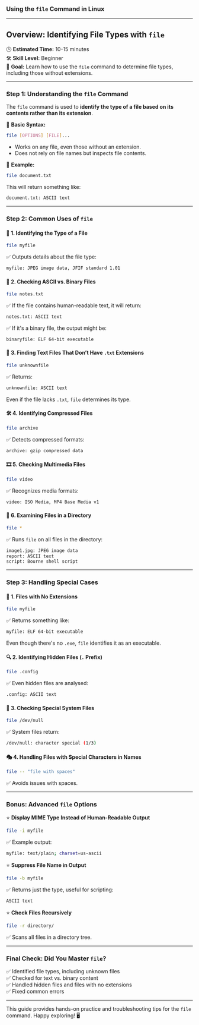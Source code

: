 ### **Using the `file` Command in Linux**

---

## **Overview: Identifying File Types with `file`**  
🕒 **Estimated Time:** 10-15 minutes  
🛠 **Skill Level:** Beginner  
🎯 **Goal:** Learn how to use the `file` command to determine file types, including those without extensions.

---

### **Step 1: Understanding the `file` Command**  
The `file` command is used to **identify the type of a file based on its contents rather than its extension**.

👀 **Basic Syntax:**  
```bash
file [OPTIONS] [FILE]...
```
- Works on any file, even those without an extension.
- Does not rely on file names but inspects file contents.

📌 **Example:**  
```bash
file document.txt
```
This will return something like:
```bash
document.txt: ASCII text
```

---

### **Step 2: Common Uses of `file`**  
#### 📂 **1. Identifying the Type of a File**
```bash
file myfile
```
✅ Outputs details about the file type:
```bash
myfile: JPEG image data, JFIF standard 1.01
```

#### 📝 **2. Checking ASCII vs. Binary Files**
```bash
file notes.txt
```
✅ If the file contains human-readable text, it will return:
```bash
notes.txt: ASCII text
```
✅ If it's a binary file, the output might be:
```bash
binaryfile: ELF 64-bit executable
```

#### 🔎 **3. Finding Text Files That Don’t Have `.txt` Extensions**
```bash
file unknownfile
```
✅ Returns:
```bash
unknownfile: ASCII text
```
Even if the file lacks `.txt`, `file` determines its type.

#### 🛠 **4. Identifying Compressed Files**
```bash
file archive
```
✅ Detects compressed formats:
```bash
archive: gzip compressed data
```

#### 🎞 **5. Checking Multimedia Files**
```bash
file video
```
✅ Recognizes media formats:
```bash
video: ISO Media, MP4 Base Media v1
```

#### 🔄 **6. Examining Files in a Directory**
```bash
file *
```
✅ Runs `file` on all files in the directory:
```bash
image1.jpg: JPEG image data
report: ASCII text
script: Bourne shell script
```

---

### **Step 3: Handling Special Cases**

#### 🛑 **1. Files with No Extensions**
```bash
file myfile
```
✅ Returns something like:
```bash
myfile: ELF 64-bit executable
```
Even though there's no `.exe`, `file` identifies it as an executable.

#### 🔍 **2. Identifying Hidden Files (`.` Prefix)**
```bash
file .config
```
✅ Even hidden files are analysed:
```bash
.config: ASCII text
```

#### 🔑 **3. Checking Special System Files**
```bash
file /dev/null
```
✅ System files return:
```bash
/dev/null: character special (1/3)
```

#### 🎭 **4. Handling Files with Special Characters in Names**
```bash
file -- "file with spaces"
```
✅ Avoids issues with spaces.


---

### **Bonus: Advanced `file` Options**  
⭐ **Display MIME Type Instead of Human-Readable Output**  
```bash
file -i myfile
```
✅ Example output:
```bash
myfile: text/plain; charset=us-ascii
```

⭐ **Suppress File Name in Output**  
```bash
file -b myfile
```
✅ Returns just the type, useful for scripting:
```bash
ASCII text
```

⭐ **Check Files Recursively**  
```bash
file -r directory/
```
✅ Scans all files in a directory tree.

---

### **Final Check: Did You Master `file`?**  
✅ Identified file types, including unknown files  
✅ Checked for text vs. binary content  
✅ Handled hidden files and files with no extensions  
✅ Fixed common errors  


---

This guide provides hands-on practice and troubleshooting tips for the `file` command. Happy exploring! 🖥️


